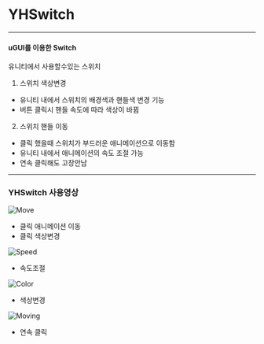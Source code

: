 # YHSwitch
<hr/>

#### uGUI를 이용한 Switch



유니티에서 사용할수있는 스위치

1. 스위치 색상변경
- 유니티 내에서 스위치의 배경색과 핸들색 변경 기능
- 버튼 클릭시 핸들 속도에 따라 색상이 바뀜

2. 스위치 핸들 이동
- 클릭 했을때 스위치가 부드러운 애니메이션으로 이동함
- 유니티 내에서 애니메이션의 속도 조절 가능
- 연속 클릭해도 고장안남
<hr/>

### YHSwitch 사용영상

![Move](https://user-images.githubusercontent.com/54255373/66619366-a9484700-ec17-11e9-805e-2910200a38ba.gif)

- 클릭 애니메이션 이동
- 클릭 색상변경

![Speed](https://user-images.githubusercontent.com/54255373/66619364-a8afb080-ec17-11e9-9e9d-2e58bfdbdcc8.gif)

- 속도조절

![Color](https://user-images.githubusercontent.com/54255373/66619365-a9484700-ec17-11e9-84fd-b51b4f9443d1.gif)

- 색상변경

![Moving](https://user-images.githubusercontent.com/54255373/66620140-65a30c80-ec1a-11e9-91e3-179d2a71b2a4.gif)

- 연속 클릭